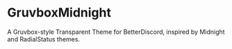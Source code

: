 # GruvboxMidnight
A Gruvbox-style Transparent Theme for BetterDiscord, inspired by Midnight and RadialStatus themes.
